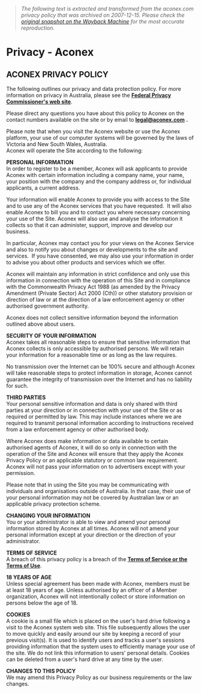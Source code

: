 > *The following text is extracted and transformed from the aconex.com privacy policy that was archived on 2007-12-15. Please check the [original snapshot on the Wayback Machine](https://web.archive.org/web/20071215230425id_/http%3A//www.aconex.com/Miscellaneous/Privacy.html) for the most accurate reproduction.*

# Privacy - Aconex

## ACONEX PRIVACY POLICY 

The following outlines our privacy and data protection policy. For more information on privacy in Australia, please see the [**Federal Privacy Commissioner's web site**](http://www.privacy.gov.au/).

Please direct any questions you have about this policy to Aconex on the contact numbers available on the site or by email to [**legal@aconex.com**](mailto:legal@aconex.com) **.**

Please note that when you visit the Aconex website or use the Aconex platform, your use of our computer systems will be governed by the laws of Victoria and New South Wales, Australia.  
Aconex will operate the Site according to the following: 

**PERSONAL INFORMATION**  
In order to register to be a member, Aconex will ask applicants to provide Aconex with certain information including a company name, your name, your position with the company and the company address or, for individual applicants, a current address. 

Your information will enable Aconex to provide you with access to the Site and to use any of the Aconex services that you have requested.  It will also enable Aconex to bill you and to contact you where necessary concerning your use of the Site. Aconex will also use and analyse the information it collects so that it can administer, support, improve and develop our business. 

In particular, Aconex may contact you for your views on the Aconex Service and also to notify you about changes or developments to the site and services.  If you have consented, we may also use your information in order to advise you about other products and services which we offer. 

Aconex will maintain any information in strict confidence and only use this information in connection with the operation of this Site and in compliance with the Commonwealth Privacy Act 1988 (as amended by the Privacy Amendment (Private Sector) Act 2000 (Cth)) or other statutory provision or direction of law or at the direction of a law enforcement agency or other authorised government authority. 

Aconex does not collect sensitive information beyond the information outlined above about users.

 **SECURITY OF YOUR INFORMATION**  
Aconex takes all reasonable steps to ensure that sensitive information that Aconex collects is only accessible by authorised persons. We will retain your information for a reasonable time or as long as the law requires.

No transmission over the Internet can be 100% secure and although Aconex will take reasonable steps to protect information in storage, Aconex cannot guarantee the integrity of transmission over the Internet and has no liability for such.

 **THIRD PARTIES**  
Your personal sensitive information and data is only shared with third parties at your direction or in connection with your use of the Site or as required or permitted by law. This may include instances where we are required to transmit personal information according to instructions received from a law enforcement agency or other authorised body. 

Where Aconex does make information or data available to certain authorised agents of Aconex, it will do so only in connection with the operation of the Site and Aconex will ensure that they apply the Aconex Privacy Policy or an applicable statutory or common law requirement. Aconex will not pass your information on to advertisers except with your permission.

Please note that in using the Site you may be communicating with individuals and organisations outside of Australia. In that case, their use of your personal information may not be covered by Australian law or an applicable privacy protection scheme. 

**CHANGING YOUR INFORMATION**  
You or your administrator is able to view and amend your personal information stored by Aconex at all times. Aconex will not amend your personal information except at your direction or the direction of your administrator.

 **TERMS OF SERVICE**  
A breach of this privacy policy is a breach of the [**Terms of Service or the Terms of Use**](https://web.archive.org/Miscellaneous/Terms-of-use.html).

 **18 YEARS OF AGE**  
Unless special agreement has been made with Aconex, members must be at least 18 years of age. Unless authorised by an officer of a Member organization, Aconex will not intentionally collect or store information on persons below the age of 18.

 **COOKIES**  
A cookie is a small file which is placed on the user's hard drive following a visit to the Aconex system web site. This file subsequently allows the user to move quickly and easily around our site by keeping a record of your previous visit(s). It is used to identify users and tracks a user's sessions providing information that the system uses to efficiently manage your use of the site. We do not link this information to users' personal details. Cookies can be deleted from a user's hard drive at any time by the user.

 **CHANGES TO THIS POLICY**  
We may amend this Privacy Policy as our business requirements or the law changes.
